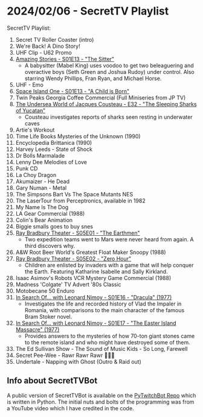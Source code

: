 # 2024/02/06 - SecretTV Playlist

SecretTV Playlist:
1. Secret TV Roller Coaster (intro)
2. We're Back!  A Dino Story!
3. UHF Clip - U62 Promo
4. [Amazing Stories - S01E13 - "The Sitter"](https://en.wikipedia.org/wiki/Amazing_Stories_(1985_TV_series)#Season_1_(1985%E2%80%9386))
   - A babysitter (Mabel King) uses voodoo to get two beleaguering and overactive boys (Seth Green and Joshua Rudoy) under control.  Also starring Wendy Phillips, Fran Ryan, and Michael Horse.
5. UHF - Emo
6. [Space Island One - S01E13 - "A Child is Born"](https://en.wikipedia.org/wiki/Space_Island_One)
7. Twin Peaks Georgia Coffee Commercial (Full Miniseries from JP TV)
8. [The Undersea World of Jacques Cousteau - E32 - "The Sleeping Sharks of Yucatan"](https://en.wikipedia.org/wiki/The_Undersea_World_of_Jacques_Cousteau)
   - Cousteau investigates reports of sharks seen resting in underwater caves
9. Artie's Workout
10. Time Life Books Mysteries of the Unknown (1990)
11. Encyclopedia Brittanica (1990)
12. Harvey Leeds - State of Shock
13. Dr Bolls Marmalade
14. Lenny Dee Melodies of Love
15. Punk CD
16. La Choy Dragon
17. Akumaizer - He Dead
18. Gary Numan - Metal
19. The Simpsons Bart Vs The Space Mutants NES
20. The LaserTour from Perceptronics, available in 1982
21. My Name Is The Dog
22. LA Gear Commercial (1988)
23. Colin's Bear Animation
24. Biggie smalls goes to buy snes
25. [Ray Bradbury Theater - S05E01 - "The Earthmen"](https://en.wikipedia.org/wiki/List_of_Ray_Bradbury_Theater_episodes#Season_5_(1992))
    - Two expedition teams went to Mars were never heard from again. A third discovers why.
26. A&W Root Beer World's Greatest Float Maker Snoopy (1988)
27. [Ray Bradbury Theater - S05E02 - "Zero Hour"](https://en.wikipedia.org/wiki/List_of_Ray_Bradbury_Theater_episodes#Season_5_(1992))
    - Children are enlisted by invaders with a game that will help conquer the Earth. Featuring Katharine Isabelle and Sally Kirkland.
28. Isaac Asimov's Robots VCR Mystery Game Commercial (1988)
29. Madness 'Colgate' TV Advert '80s Classic
30. Motobecane 50 Enduro
31. [In Search Of... with Leonard Nimoy - S01E16 - "Dracula" (1977)](https://en.wikipedia.org/wiki/In_Search_of..._(TV_series)#Season_1_(1977))
    - Investigates the life and recorded history of Vlad the Impaler in Romania, with comparisons to the main character of the famous Bram Stoker novel.
32. [In Search Of... with Leonard Nimoy - S01E17 - "The Easter Island Massacre" (1977)](https://en.wikipedia.org/wiki/In_Search_of..._(TV_series)#Season_1_(1977))
    - Provides answers to the mysteries of how 70-ton giant stones came to the remote island and who might have destroyed some of them.
33. The Ed Sullivan Show - The Sound of Music Kids - So Long, Farewell
34. Secret Pee-Wee - Rawr Rawr Rawr 🐊🐊🐊
35. Undertale - Napping with Ghost (Outro & Raid out)


## Info about SecretTVBot

A public version of SecretTVBot is available on the [PyTwitchBot Repo](https://github.com/awbored/PyTwitchBot) which is written in Python.  The initial nuts and bolts of the programming was from a YouTube video which I have credited in the code.
